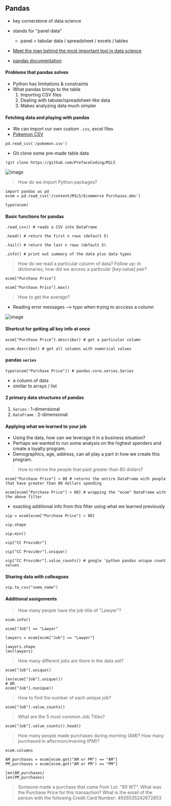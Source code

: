 ## Pandas
- key cornerstone of data science
- stands for "panel data"
  - panel = tabular data / spreadsheet / excels / tables

- [Meet the man behind the most important tool in data science](https://qz.com/1126615/the-story-of-the-most-important-tool-in-data-science/)
- [pandas documentation](https://pandas.pydata.org/)

#### Problems that pandas solves
- Python has limitations & constraints
- What pandas brings to the table
  1. Importing CSV files
  2. Dealing with tabular/spreadsheet-like data
  3. Makes analyzing data much simpler

#### Fetching data and playing with pandas

- We can import our own custom `.csv`, excel files
- [Pokemon CSV](https://gist.github.com/armgilles/194bcff35001e7eb53a2a8b441e8b2c6)

```
pd.read_csv('/pokemon.csv')
```

- Git clone some pre-made table data
```
!git clone https://github.com/PrefaceCoding/M1L5
```

![image](https://user-images.githubusercontent.com/37263010/189575531-b2eb7576-5a78-4728-a7a2-43fe1f20d4c7.png)

> How do we import Python packages?

```
import pandas as pd
ecom = pd.read_csv('/content/M1L5/Ecommerce Purchases.dms')

type(ecom)
```

#### Basic functions for pandas

```
.read_csv() # reads a CSV into DataFrame

.head() # return the first n rows (default 5)

.tail() # return the last n rows (default 5)

.info() # print out summary of the data plus data types

```

> How do we read a particular column of data?
> Follow up: In dictionaries, how did we access a particular [key:value] pair?

```
ecom["Purchase Price"]

ecom["Purchase Price"].max()
```

> How to get the average?

- Reading error messages --> typo when trying to acccess a column

![image](https://user-images.githubusercontent.com/37263010/189654167-9dcc3b9c-7ec9-46a2-b9dc-efb05c56f839.png)


#### Shortcut for getting all key info at once

```
ecom["Purchase Price"].describe() # get a particular column

ecom.describe() # get all columns with numerical values
```

#### pandas `series`

```
type(ecom["Purchase Price"]) # pandas.core.series.Series
```

- a column of data
- similar to arrays / list


#### 2 primary data structures of pandas
1. `Series` : 1-dimensional
2. `DataFrame` : 2-dimensional

#### Applying what we learned to your job

- Using the data, how can we leverage it in a business situation?
- Perhaps we wanted to run some analysis on the highest spenders and create a loyalty program. 
- Demographics, age, address, can all play a part in how we create this program.

> How to retrive the people that paid greater than 80 dollars?

```
ecom["Purchase Price"] > 80 # returns the entire DataFrame with people that have greater than 80 dollars spending

ecom[ecom["Purchase Price"] > 80] # wrapping the "ecom" DataFrame with the above filter
```

- exacting additional info from this filter using what we learned previously

```
vip = ecom[ecom["Purchase Price"] > 80]

vip.shape

vip.min()

vip["CC Provider"]

vip["CC Provider"].unique()

vip["CC Provider"].value_counts() # google 'python pandas unique count values
```

#### Sharing data with colleagues

```
vip.to_csv("some_name")
```

#### Additional assignments

> How many people have the job title of "Lawyer"?

```
ecom.info()

ecom["Job"] == "Lawyer"

lawyers = ecom[ecom["Job"] == "Lawyer"]

lawyers.shape
len(lawyers)
```

> How many different jobs are there in the data set?

```
ecom["Job"].unique()

len(ecom["Job"].unique())
# OR
ecom["Job"].nunique()
```

> How to find the number of each unique job?

```
ecom["Job"].value_counts()
```

> What are the 5 most common Job Titles?

```
ecom["Job"].value_counts().head()
```

> How many people made purchases during morning (AM)? How many purchased in afternoon/evening (PM)?

```
ecom.columns

AM_purchases = ecom[ecom.get("AM or PM") == "AM"]
PM_purchases = ecom[ecom.get("AM or PM") == "PM"]

len(AM_purchases)
len(PM_purchases)
```

> Someone made a purchase that came from Lot: "90 WT". What was the Purchase Price for this transaction?
> What is the email of the person with the following Credit Card Number: 4926535242672853
> 

